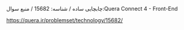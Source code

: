 ﻿چابچایی ساده / شناسه: 15682 /
منبع سوال:‌Quera Connect 4 - Front-End

https://quera.ir/problemset/technology/15682/